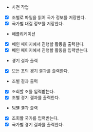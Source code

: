 - 사전 작업
* [x] 조별로 파일을 읽어 국가 정보를 저장한다.
* [x] 국가별 대결 정보를 저장한다.

- 애플리케이션
* [x] 메인 페이지에서 진행할 활동을 출력한다.
* [x] 메인 페이지에서 진행할 활동을 입력받는다.

- 경기 결과 출력
* [x] 모든 조의 경기 결과를 출력한다.

- 조별 결과 출력
* [x] 조회할 조를 입력받는다.
* [x] 조별 경기 결과를 출력한다.

- 팀별 결과 출력
* [x] 조회할 국가를 입력받는다.
* [x] 국가별 경기 결과를 출력한다.
